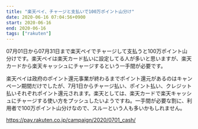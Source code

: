 ```yaml
---
title: "楽天ペイ、チャージと支払いで100万ポイント山分け"
date: 2020-06-16 07:04:56+0900
start: 2020-06-16
end: 2020-06-16
tags: ["rakuten"]
---
```

07月01日から07月31日まで楽天ペイでチャージして支払うと100万ポイント山分けです。楽天ペイは楽天カード払いに設定してる人が多いと思いますが、楽天カードから楽天キャッシュにチャージするという一手間が必要です。

楽天ペイは政府のポイント還元事業が終わるまでポイント還元があるのはキャンペーン期間だけでしたが、7月1日からチャージ払い、ポイント払い、クレジット払いそれぞれポイント還元されます。楽天としては、楽天カードで楽天キャッシュにチャージする使い方をプッシュしたいようですね。一手間が必要な割に、利用者で100万ポイント山分けなので、スルーという人も多いかもしれません。

https://pay.rakuten.co.jp/campaign/2020/0701_cash/
